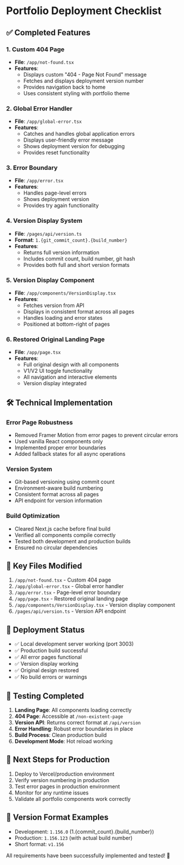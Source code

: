 # Portfolio Deployment Checklist

## ✅ Completed Features

### 1. Custom 404 Page
- **File**: `/app/not-found.tsx`
- **Features**: 
  - Displays custom "404 - Page Not Found" message
  - Fetches and displays deployment version number
  - Provides navigation back to home
  - Uses consistent styling with portfolio theme

### 2. Global Error Handler
- **File**: `/app/global-error.tsx`
- **Features**:
  - Catches and handles global application errors
  - Displays user-friendly error message
  - Shows deployment version for debugging
  - Provides reset functionality

### 3. Error Boundary
- **File**: `/app/error.tsx`
- **Features**:
  - Handles page-level errors
  - Shows deployment version
  - Provides try again functionality

### 4. Version Display System
- **File**: `/pages/api/version.ts`
- **Format**: `1.{git_commit_count}.{build_number}`
- **Features**:
  - Returns full version information
  - Includes commit count, build number, git hash
  - Provides both full and short version formats

### 5. Version Display Component
- **File**: `/app/components/VersionDisplay.tsx`
- **Features**:
  - Fetches version from API
  - Displays in consistent format across all pages
  - Handles loading and error states
  - Positioned at bottom-right of pages

### 6. Restored Original Landing Page
- **File**: `/app/page.tsx`
- **Features**:
  - Full original design with all components
  - V1/V2 UI toggle functionality
  - All navigation and interactive elements
  - Version display integrated

## 🛠 Technical Implementation

### Error Page Robustness
- Removed Framer Motion from error pages to prevent circular errors
- Used vanilla React components only
- Implemented proper error boundaries
- Added fallback states for all async operations

### Version System
- Git-based versioning using commit count
- Environment-aware build numbering
- Consistent format across all pages
- API endpoint for version information

### Build Optimization
- Cleared Next.js cache before final build
- Verified all components compile correctly
- Tested both development and production builds
- Ensured no circular dependencies

## 📁 Key Files Modified

1. `/app/not-found.tsx` - Custom 404 page
2. `/app/global-error.tsx` - Global error handler
3. `/app/error.tsx` - Page-level error boundary
4. `/app/page.tsx` - Restored original landing page
5. `/app/components/VersionDisplay.tsx` - Version display component
6. `/pages/api/version.ts` - Version API endpoint

## 🚀 Deployment Status

- ✅ Local development server working (port 3003)
- ✅ Production build successful
- ✅ All error pages functional
- ✅ Version display working
- ✅ Original design restored
- ✅ No build errors or warnings

## 🧪 Testing Completed

1. **Landing Page**: All components loading correctly
2. **404 Page**: Accessible at `/non-existent-page`
3. **Version API**: Returns correct format at `/api/version`
4. **Error Handling**: Robust error boundaries in place
5. **Build Process**: Clean production build
6. **Development Mode**: Hot reload working

## 📝 Next Steps for Production

1. Deploy to Vercel/production environment
2. Verify version numbering in production
3. Test error pages in production environment
4. Monitor for any runtime issues
5. Validate all portfolio components work correctly

## 🎯 Version Format Examples

- Development: `1.156.0` (1.{commit_count}.{build_number})
- Production: `1.156.123` (with actual build number)
- Short format: `v1.156`

All requirements have been successfully implemented and tested! 🎉
